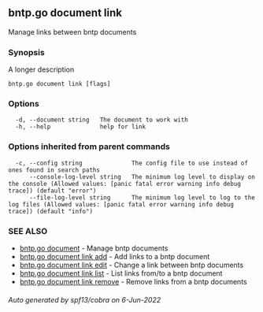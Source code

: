 ## bntp.go document link

Manage links between bntp documents

### Synopsis

A longer description

```
bntp.go document link [flags]
```

### Options

```
  -d, --document string   The document to work with
  -h, --help              help for link
```

### Options inherited from parent commands

```
  -c, --config string              The config file to use instead of ones found in search paths
      --console-log-level string   The minimum log level to display on the console (Allowed values: [panic fatal error warning info debug trace]) (default "error")
      --file-log-level string      The minimum log level to log to the log files (Allowed values: [panic fatal error warning info debug trace]) (default "info")
```

### SEE ALSO

* [bntp.go document](bntp.go_document.md)	 - Manage bntp documents
* [bntp.go document link add](bntp.go_document_link_add.md)	 - Add links to a bntp document
* [bntp.go document link edit](bntp.go_document_link_edit.md)	 - Change a link between bntp documents
* [bntp.go document link list](bntp.go_document_link_list.md)	 - List links from/to a bntp document
* [bntp.go document link remove](bntp.go_document_link_remove.md)	 - Remove links from a bntp documents

###### Auto generated by spf13/cobra on 6-Jun-2022

